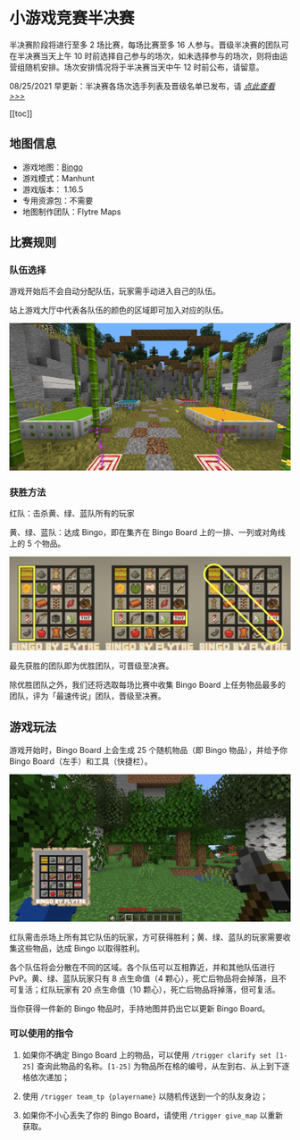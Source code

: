 # 小游戏竞赛半决赛

半决赛阶段将进行至多 2 场比赛，每场比赛至多 16 人参与。晋级半决赛的团队可在半决赛当天上午 10 时前选择自己参与的场次，如未选择参与的场次，则将由运营组随机安排。场次安排情况将于半决赛当天中午 12 时前公布，请留意。

08/25/2021 早更新：半决赛各场次选手列表及晋级名单已发布，请 [_点此查看 >>>_](./players/semifinal.html)

[[toc]]

## 地图信息

- 游戏地图：[Bingo](https://www.flytre.net/bingo)
- 游戏模式：Manhunt
- 游戏版本： 1.16.5
- 专用资源包：不需要
- 地图制作团队：Flytre Maps

## 比赛规则

### 队伍选择

游戏开始后不会自动分配队伍，玩家需手动进入自己的队伍。

站上游戏大厅中代表各队伍的颜色的区域即可加入对应的队伍。

![Team](./assets/final/team.png)

### 获胜方法

红队：击杀黄、绿、蓝队所有的玩家

黄、绿、蓝队：达成 Bingo，即在集齐在 Bingo Board 上的一排、一列或对角线上的 5 个物品。

![Bingo](./assets/final/bingo.jpg)

最先获胜的团队即为优胜团队，可晋级至决赛。

除优胜团队之外，我们还将选取每场比赛中收集 Bingo Board 上任务物品最多的团队，评为「最速传说」团队，晋级至决赛。

## 游戏玩法

游戏开始时，Bingo Board 上会生成 25 个随机物品（即 Bingo 物品），并给予你 Bingo Board（左手）和工具（快捷栏）。

![Game](./assets/final/hand.png)

红队需击杀场上所有其它队伍的玩家，方可获得胜利；黄、绿、蓝队的玩家需要收集这些物品，达成 Bingo 以取得胜利。

各个队伍将会分散在不同的区域。各个队伍可以互相靠近，并和其他队伍进行 PvP。黄、绿、蓝队玩家只有 8 点生命值（4 颗心），死亡后物品将会掉落，且不可复活；红队玩家有 20 点生命值（10 颗心），死亡后物品将掉落，但可复活。

当你获得一件新的 Bingo 物品时，手持地图并扔出它以更新 Bingo Board。

### 可以使用的指令

1. 如果你不确定 Bingo Board 上的物品，可以使用 `/trigger clarify set [1-25]` 查询此物品的名称。`[1-25]` 为物品所在格的编号，从左到右、从上到下逐格依次递加；

2. 使用 `/trigger team_tp {playername}` 以随机传送到一个的队友身边；

4. 如果你不小心丢失了你的 Bingo Board，请使用 `/trigger give_map` 以重新获取。